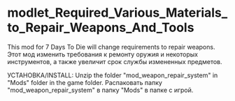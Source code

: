 # modlet_Required_Various_Materials_to_Repair_Weapons_And_Tools
This mod for 7 Days To Die will change requirements to repair weapons.
Этот мод изменить требования к ремонту оружия и некоторых инструментов, а также увеличит срок службы измененных предметов.

УСТАНОВКА/INSTALL:
Unzip the folder "mod_weapon_repair_system" in "Mods" folder in the game folder.
Распаковать папку "mod_weapon_repair_system" в папку "Mods" в папке с игрой.
